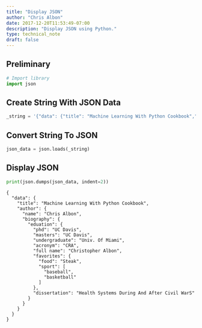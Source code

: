 ```yaml
---
title: "Display JSON"
author: "Chris Albon"
date: 2017-12-20T11:53:49-07:00
description: "Display JSON using Python."
type: technical_note
draft: false
---
```

## Preliminary


```python
# Import library
import json
```

## Create String With JSON Data


```python
_string = '{"data": {"title": "Machine Learning With Python Cookbook","author": {"name": "Chris Albon","biography": {"eduation": {"phd": "UC Davis","masters": "UC Davis","undergraduate": "Univ. Of Miami","acronym": "CRA","full name": "Christopher Albon","favorites": {"food": "Steak","sport": ["baseball", "basketball"]},"dissertation": "Health Systems During And After Civil WarS"}}}}}'
```

## Convert String To JSON


```python
json_data = json.loads(_string)
```

## Display JSON


```python
print(json.dumps(json_data, indent=2))
```

    {
      "data": {
        "title": "Machine Learning With Python Cookbook",
        "author": {
          "name": "Chris Albon",
          "biography": {
            "eduation": {
              "phd": "UC Davis",
              "masters": "UC Davis",
              "undergraduate": "Univ. Of Miami",
              "acronym": "CRA",
              "full name": "Christopher Albon",
              "favorites": {
                "food": "Steak",
                "sport": [
                  "baseball",
                  "basketball"
                ]
              },
              "dissertation": "Health Systems During And After Civil WarS"
            }
          }
        }
      }
    }
    
